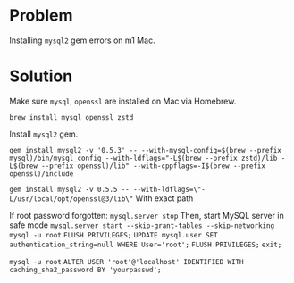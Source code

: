 # Problem

Installing `mysql2` gem errors on m1 Mac.

# Solution

Make sure `mysql`, `openssl` are installed on Mac via Homebrew.

```
brew install mysql openssl zstd
```

Install `mysql2` gem.

```
gem install mysql2 -v '0.5.3' -- --with-mysql-config=$(brew --prefix mysql)/bin/mysql_config --with-ldflags="-L$(brew --prefix zstd)/lib -L$(brew --prefix openssl)/lib" --with-cppflags=-I$(brew --prefix openssl)/include
```

`gem install mysql2 -v 0.5.5 -- --with-ldflags=\"-L/usr/local/opt/openssl@3/lib\"`
With exact path

If root password forgotten:
`mysql.server stop`
Then, start MySQL server in safe mode
`mysql.server start --skip-grant-tables --skip-networking`
`mysql -u root`
`FLUSH PRIVILEGES;`
`UPDATE mysql.user SET authentication_string=null WHERE User='root';`
`FLUSH PRIVILEGES;`
`exit;`

`mysql -u root`
`ALTER USER 'root'@'localhost' IDENTIFIED WITH caching_sha2_password BY 'yourpasswd';`
